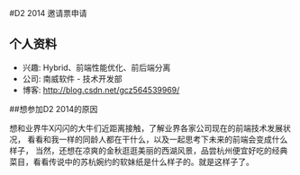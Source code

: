 #D2 2014 邀请票申请

## 个人资料

- 兴趣: Hybrid、前端性能优化、前后端分离
- 公司: 南威软件 - 技术开发部
- 博客: http://blog.csdn.net/gcz564539969/

##想参加D2 2014的原因

 想和业界牛X闪闪的大牛们近距离接触，了解业界各家公司现在的前端技术发展状况， 看看和我一样的同龄人都在干什么，以及一起思考下未来的前端会变成什么样子， 当然，还想在凉爽的金秋逛逛美丽的西湖风景，品尝杭州便宜好吃的经典菜目，看看传说中的苏杭婉约的软妹纸是什么样子的。就是这样子了。
